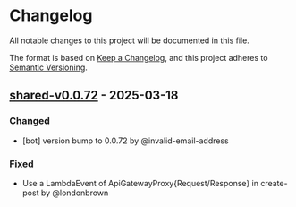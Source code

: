 # Changelog

All notable changes to this project will be documented in this file.

The format is based on [Keep a Changelog](https://keepachangelog.com/en/1.0.0/),
and this project adheres to [Semantic Versioning](https://semver.org/spec/v2.0.0.html).

## [shared-v0.0.72] - 2025-03-18

### Changed
- [bot] version bump to 0.0.72 by @invalid-email-address

### Fixed
- Use a LambdaEvent of ApiGatewayProxy{Request/Response} in create-post by @londonbrown

[shared-v0.0.72]: https://github.com/londonbrown/blog-lambdas/compare/v0.0.71..shared-v0.0.72

<!-- generated by git-cliff -->
